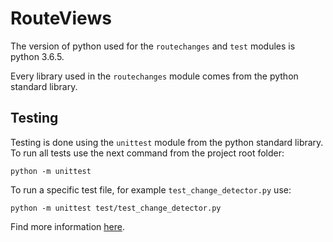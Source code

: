 # RouteViews

The version of python used for the `routechanges` and `test` modules is python
3.6.5.

Every library used in the `routechanges` module comes from the python standard
library.

## Testing

Testing is done using the `unittest` module from the python standard library.
To run all tests use the next command from the project root folder:

	python -m unittest

To run a specific test file, for example `test_change_detector.py` use:

	python -m unittest test/test_change_detector.py

Find more information [here](https://docs.python.org/3.6/library/unittest.html).
